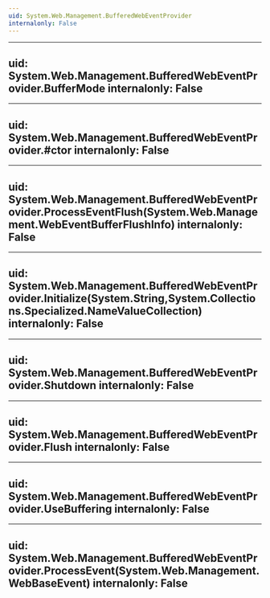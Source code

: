 ```yaml
---
uid: System.Web.Management.BufferedWebEventProvider
internalonly: False
---
```


---
uid: System.Web.Management.BufferedWebEventProvider.BufferMode
internalonly: False
---

---
uid: System.Web.Management.BufferedWebEventProvider.#ctor
internalonly: False
---

---
uid: System.Web.Management.BufferedWebEventProvider.ProcessEventFlush(System.Web.Management.WebEventBufferFlushInfo)
internalonly: False
---

---
uid: System.Web.Management.BufferedWebEventProvider.Initialize(System.String,System.Collections.Specialized.NameValueCollection)
internalonly: False
---

---
uid: System.Web.Management.BufferedWebEventProvider.Shutdown
internalonly: False
---

---
uid: System.Web.Management.BufferedWebEventProvider.Flush
internalonly: False
---

---
uid: System.Web.Management.BufferedWebEventProvider.UseBuffering
internalonly: False
---

---
uid: System.Web.Management.BufferedWebEventProvider.ProcessEvent(System.Web.Management.WebBaseEvent)
internalonly: False
---
